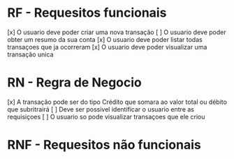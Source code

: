 # RF - Requesitos funcionais
[x] O usuario deve poder criar uma nova transação
[ ] O usuario deve poder obter um resumo da sua conta
[x] O usuario deve poder listar todas transaçoes que ja ocorreram
[x] O usuario deve poder visualizar uma transação unica


# RN - Regra de Negocio

[x] A transação pode ser do tipo Crédito que somara ao valor total ou débito que subritrairá
[ ] Deve ser possivel identificar o usuario entre as requisiçoes
[ ] O usuario so pode visualizar transaçoes que ele criou

# RNF - Requesitos não funcionais

 